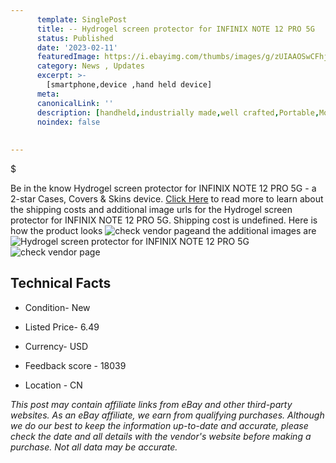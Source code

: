 ```yaml
---
      template: SinglePost
      title: -- Hydrogel screen protector for INFINIX NOTE 12 PRO 5G
      status: Published
      date: '2023-02-11'
      featuredImage: https://i.ebayimg.com/thumbs/images/g/zUIAAOSwCFhj4nOH/s-l225.jpg
      category: News , Updates
      excerpt: >-
        [smartphone,device ,hand held device]
      meta:
      canonicalLink: ''
      description: [handheld,industrially made,well crafted,Portable,Mobile,Compact,Convenient,Lightweight,Maneuverable,Man-portable,Miniature,Carriable,Hand-held,Light,Holdable,Transportable,Mobile device,Pocket-sized,On-the-go,Wireless,Cordless,Compact size,Convenient size, smartphone,device ,hand held device]
      noindex: false
      
        
---
```

$

Be in the know Hydrogel screen protector for INFINIX NOTE 12 PRO 5G - a 2-star Cases, Covers & Skins device. [Click Here](https://www.ebay.com/itm/325528311360?hash=item4bcaffd640%3Ag%3AzUIAAOSwCFhj4nOH&mkevt=1&mkcid=1&mkrid=711-53200-19255-0&campid=%253CePNCampaignId%253E&customid=%253CreferenceId%253E&toolid=10049) to read more to learn about the shipping costs and additional image urls for the Hydrogel screen protector for INFINIX NOTE 12 PRO 5G. Shipping cost is undefined. Here is how the product looks ![check vendor page](https://i.ebayimg.com/thumbs/images/g/zUIAAOSwCFhj4nOH/s-l225.jpg)and the additional images are![Hydrogel screen protector for INFINIX NOTE 12 PRO 5G](https://i.ebayimg.com/images/g/zUIAAOSwCFhj4nOH/s-l960.jpg)![check vendor page](https://origin-galleryplus.ebayimg.com/ws/web/325528311360_2_0_1/225x225.jpg,https://origin-galleryplus.ebayimg.com/ws/web/325528311360_3_0_1/225x225.jpg,https://origin-galleryplus.ebayimg.com/ws/web/325528311360_4_0_1/225x225.jpg,https://origin-galleryplus.ebayimg.com/ws/web/325528311360_5_0_1/225x225.jpg,https://origin-galleryplus.ebayimg.com/ws/web/325528311360_6_0_1/225x225.jpg,https://origin-galleryplus.ebayimg.com/ws/web/325528311360_7_0_1/225x225.jpg,https://origin-galleryplus.ebayimg.com/ws/web/325528311360_8_0_1/225x225.jpg,https://origin-galleryplus.ebayimg.com/ws/web/325528311360_9_0_1/225x225.jpg)



 ## Technical Facts 



     
      

 - Condition- New 


      

 - Listed Price- 6.49 


      

 - Currency- USD 


      

 - Feedback score - 18039 


      

 - Location - CN 


      
      

 *_This post may contain affiliate links from eBay and other third-party websites. As an eBay affiliate, we earn from qualifying purchases. Although we do our best to keep the information up-to-date and accurate, please check the date and all details with the vendor's website before making a purchase. Not all data may be accurate._*






